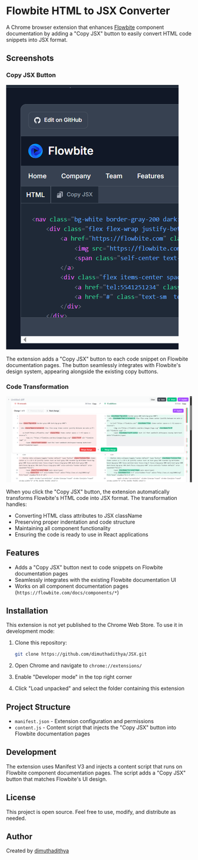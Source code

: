 # Flowbite HTML to JSX Converter

A Chrome browser extension that enhances [Flowbite](https://flowbite.com/) component documentation by adding a "Copy JSX" button to easily convert HTML code snippets into JSX format.

## Screenshots

### Copy JSX Button

![Copy JSX Button](src/images/copyJsxButton.png)

The extension adds a "Copy JSX" button to each code snippet on Flowbite documentation pages. The button seamlessly integrates with Flowbite's design system, appearing alongside the existing copy buttons.

### Code Transformation

![Code Transformation](src/images/dif.png)

When you click the "Copy JSX" button, the extension automatically transforms Flowbite's HTML code into JSX format. The transformation handles:

- Converting HTML class attributes to JSX className
- Preserving proper indentation and code structure
- Maintaining all component functionality
- Ensuring the code is ready to use in React applications

## Features

- Adds a "Copy JSX" button next to code snippets on Flowbite documentation pages
- Seamlessly integrates with the existing Flowbite documentation UI
- Works on all component documentation pages (`https://flowbite.com/docs/components/*`)

## Installation

This extension is not yet published to the Chrome Web Store. To use it in development mode:

1. Clone this repository:

   ```bash
   git clone https://github.com/dimuthadithya/JSX.git
   ```

2. Open Chrome and navigate to `chrome://extensions/`

3. Enable "Developer mode" in the top right corner

4. Click "Load unpacked" and select the folder containing this extension

## Project Structure

- `manifest.json` - Extension configuration and permissions
- `content.js` - Content script that injects the "Copy JSX" button into Flowbite documentation pages

## Development

The extension uses Manifest V3 and injects a content script that runs on Flowbite component documentation pages. The script adds a "Copy JSX" button that matches Flowbite's UI design.

## License

This project is open source. Feel free to use, modify, and distribute as needed.

## Author

Created by [dimuthadithya](https://github.com/dimuthadithya)
